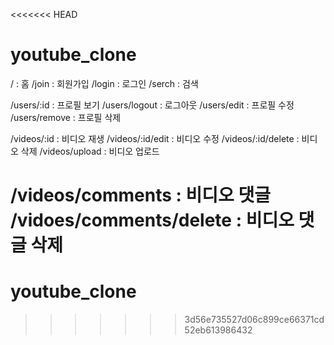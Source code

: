 <<<<<<< HEAD
# youtube_clone

/ : 홈
/join : 회원가입
/login : 로그인
/serch : 검색

/users/:id : 프로필 보기
/users/logout : 로그아웃
/users/edit : 프로필 수정
/users/remove : 프로필 삭제

/videos/:id : 비디오 재생
/videos/:id/edit : 비디오 수정
/videos/:id/delete : 비디오 삭제
/videos/upload : 비디오 업로드

/videos/comments : 비디오 댓글
/vidoes/comments/delete : 비디오 댓글 삭제
=======
# youtube_clone

>>>>>>> 3d56e735527d06c899ce66371cd52eb613986432
